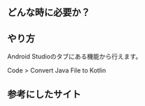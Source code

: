
## どんな時に必要か？

## やり方

Android Studioのタブにある機能から行えます。

Code > Convert Java File to Kotlin

## 参考にしたサイト




